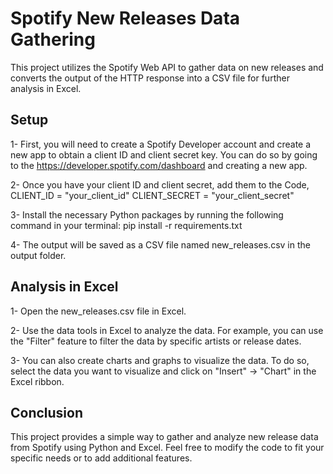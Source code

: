 # Spotify New Releases Data Gathering
This project utilizes the Spotify Web API to gather data on new releases and converts the output of the HTTP response into a CSV file for further analysis in Excel.

## Setup
1- First, you will need to create a Spotify Developer account and create a new app to obtain a client ID and client secret key. You can do so by going to the https://developer.spotify.com/dashboard and creating a new app.

2- Once you have your client ID and client secret, add them to the Code,
CLIENT_ID = "your_client_id"
CLIENT_SECRET = "your_client_secret"

3- Install the necessary Python packages by running the following command in your terminal:
pip install -r requirements.txt

4- The output will be saved as a CSV file named new_releases.csv in the output folder.


## Analysis in Excel

1- Open the new_releases.csv file in Excel.

2- Use the data tools in Excel to analyze the data. For example, you can use the "Filter" feature to filter the data by specific artists or release dates.

3- You can also create charts and graphs to visualize the data. To do so, select the data you want to visualize and click on "Insert" -> "Chart" in the Excel ribbon.

## Conclusion

This project provides a simple way to gather and analyze new release data from Spotify using Python and Excel. Feel free to modify the code to fit your specific needs or to add additional features.
